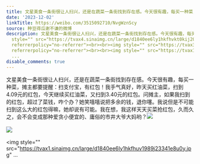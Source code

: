 ```yaml
---
title: 文星美食一条街很让人扫兴，还是在蔬菜一条街找到存在感。今天很有趣，每买一种菜，摊主都要提醒：扫支付宝，有红包！我手气真好，昨天买红油菜，扫到4.09元的红...
date: '2023-12-02'
linkTitle: https://weibo.com/3515092710/NvgWznScy
source: 种豆得瓜谢不谦的微博
description: 文星美食一条街很让人扫兴，还是在蔬菜一条街找到存在感。今天很有趣，每买一种菜，摊主都要提醒：扫支付宝，有红包！我手气真好，昨天买红油菜，扫到4.09元的红包，今天继续买红油菜，又扫到3.40元的红包。问摊主，如果我扫到的红包，超过了菜钱，咋个办？她笑嘻嘻说把多余的钱，退你噻。我说但是不可能扫到这么大的红包得嘛，她却说有可能。我在想，我这样天天买菜抢红包，久而久之，会不会变成那种爱贪小便宜的、庸俗的市井大爷大妈哟？<img
  style="" src="https://tvax4.sinaimg.cn/large/d1840ee6ly1hkfhvkt0kij20xw230gzk.jpg"
  referrerpolicy="no-referrer"><br><br><img style="" src="https://tvax3.sinaimg.cn/large/d1840ee6ly1hkfhv1p7asj20xw23047b.jpg"
  referrerpolicy="no-referrer"><br><br><img style="" src="https://tvax1.sinaimg.cn/large/d1840ee6ly1hkfhuv1989j23341e8u0y.jpg"
  ...
disable_comments: true
---
```

文星美食一条街很让人扫兴，还是在蔬菜一条街找到存在感。今天很有趣，每买一种菜，摊主都要提醒：扫支付宝，有红包！我手气真好，昨天买红油菜，扫到4.09元的红包，今天继续买红油菜，又扫到3.40元的红包。问摊主，如果我扫到的红包，超过了菜钱，咋个办？她笑嘻嘻说把多余的钱，退你噻。我说但是不可能扫到这么大的红包得嘛，她却说有可能。我在想，我这样天天买菜抢红包，久而久之，会不会变成那种爱贪小便宜的、庸俗的市井大爷大妈哟？<img style="" src="https://tvax4.sinaimg.cn/large/d1840ee6ly1hkfhvkt0kij20xw230gzk.jpg" referrerpolicy="no-referrer"><br><br><img style="" src="https://tvax3.sinaimg.cn/large/d1840ee6ly1hkfhv1p7asj20xw23047b.jpg" referrerpolicy="no-referrer"><br><br><img style="" src="https://tvax1.sinaimg.cn/large/d1840ee6ly1hkfhuv1989j23341e8u0y.jpg" ...